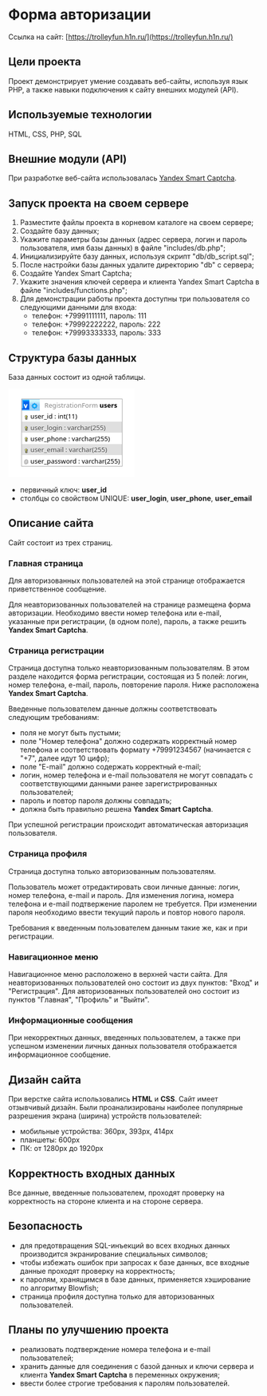 # Форма авторизации
Ссылка на сайт: [https://trolleyfun.h1n.ru/](https://trolleyfun.h1n.ru/)
## Цели проекта
Проект демонстрирует умение создавать веб-сайты, используя язык PHP, а также навыки подключения к сайту внешних модулей (API).
## Используемые технологии
HTML, CSS, PHP, SQL
## Внешние модули (API)
При разработке веб-сайта использовалась [Yandex Smart Captcha](https://yandex.cloud/ru/services/smartcaptcha).
## Запуск проекта на своем сервере
1. Разместите файлы проекта в корневом каталоге на своем сервере;
2. Создайте базу данных;
3. Укажите параметры базы данных (адрес сервера, логин и пароль пользователя, имя базы данных) в файле "includes/db.php";
4. Инициализируйте базу данных, используя скрипт "db/db_script.sql";
5. После настройки базы данных удалите директорию "db" с сервера;
6. Создайте Yandex Smart Captcha;
7. Укажите значения ключей сервера и клиента Yandex Smart Captcha в файле "includes/functions.php";
8. Для демонстрации работы проекта доступны три пользователя со следующими данными для входа:
    + телефон: +79991111111, пароль: 111
    + телефон: +79992222222, пароль: 222
    + телефон: +79993333333, пароль: 333
## Структура базы данных
База данных состоит из одной таблицы.

![Схема базы данных](db/db_scheme.png)

+ первичный ключ: **user_id**
+ столбцы со свойством UNIQUE: **user_login**, **user_phone**, **user_email**
## Описание сайта
Сайт состоит из трех страниц.
### Главная страница
Для авторизованных пользователей на этой странице отображается приветственное сообщение.

Для неавторизованных пользователей на странице размещена форма авторизации. Необходимо ввести номер телефона или e-mail, указанные при регистрации, (в одном поле), пароль, а также решить **Yandex Smart Captcha**.
### Страница регистрации
Страница доступна только неавторизованным пользователям. В этом разделе находится форма регистрации, состоящая из 5 полей: логин, номер телефона, e-mail, пароль, повторение пароля. Ниже расположена **Yandex Smart Captcha**.

Введенные пользователем данные должны соответствовать следующим требованиям:
+ поля не могут быть пустыми;
+ поле "Номер телефона" должно содержать корректный номер телефона и соответствовать формату +79991234567 (начинается с "+7", далее идут 10 цифр);
+ поле "E-mail" должно содержать корректный e-mail;
+ логин, номер телефона и e-mail пользователя не могут совпадать с соответствующими данными ранее зарегистрированных пользователей;
+ пароль и повтор пароля должны совпадать;
+ должна быть правильно решена **Yandex Smart Captcha**.

При успешной регистрации происходит автоматическая авторизация пользователя.
### Страница профиля
Страница доступна только авторизованным пользователям.

Пользователь может отредактировать свои личные данные: логин, номер телефона, e-mail и пароль. Для изменения логина, номера телефона и e-mail подтвержение паролем не требуется. При изменении пароля необходимо ввести текущий пароль и повтор нового пароля.

Требования к введенным пользователем данным такие же, как и при регистрации.
### Навигационное меню
Навигационное меню расположено в верхней части сайта. Для неавторизованных пользователей оно состоит из двух пунктов: "Вход" и "Регистрация". Для авторизованных пользователей оно состоит из пунктов "Главная", "Профиль" и "Выйти".
### Информационные сообщения
При некорректных данных, введенных пользователем, а также при успешном изменении личных данных пользователя отображается информационное сообщение.
## Дизайн сайта 
При верстке сайта использовались **HTML** и **CSS**. Сайт имеет отзывчивый дизайн. Были проанализированы наиболее популярные разрешения экрана (ширина) устройств пользователей:
+ мобильные устройства: 360px, 393px, 414px
+ планшеты: 600px
+ ПК: от 1280px до 1920px
## Корректность входных данных
Все данные, введенные пользователем, проходят проверку на корректность на стороне клиента и на стороне сервера.
## Безопасность
+ для предотвращения SQL-инъекций во всех входных данных производится экранирование специальных символов;
+ чтобы избежать ошибок при запросах к базе данных, все входные данные проходят проверку на корректность;
+ к паролям, хранящимся в базе данных, применяется хэширование по алгоритму Blowfish;
+ страница профиля доступна только для авторизованных пользователей.
## Планы по улучшению проекта
+ реализовать подтверждение номера телефона и e-mail пользователей;
+ хранить данные для соединения с базой данных и ключи сервера и клиента **Yandex Smart Captcha** в переменных окружения;
+ ввести более строгие требования к паролям пользователей.
